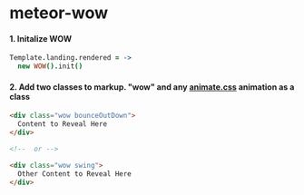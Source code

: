 # meteor-wow

#### 1. Initalize WOW
```coffeescript
Template.landing.rendered = ->
  new WOW().init()
```
  
#### 2. Add two classes to markup. "wow" and any [animate.css](http://daneden.github.io/animate.css/) animation as a class
```html
<div class="wow bounceOutDown">
  Content to Reveal Here
</div>

<!--  or -->

<div class="wow swing">
  Other Content to Reveal Here
</div>
```
